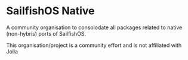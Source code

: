 # SailfishOS Native

A community organisation to consolodate all packages related to native (non-hybris) ports of SailfishOS.

This organisation/project is a community effort and is not affiliated with Jolla
